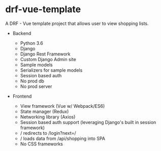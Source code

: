 # drf-vue-template
A DRF - Vue template project that allows user to view shopping lists.

* Backend
  * Python 3.6
  * Django
  * Django Rest Framework
  * Custom Django Admin site
  * Sample models
  * Serializers for sample models
  * Session based auth
  * No prod db
  * No prod server
    
* Frontend
  * View framework (Vue w/ Webpack/ES6)
  * State manager (Redux)
  * Networking library (Axios)
  * Session based auth support (leveraging Django's built in session framework)
  * / redirects to /login?next=/
  * / loads data from /api/shopping into SPA
  * No CSS frameworks
